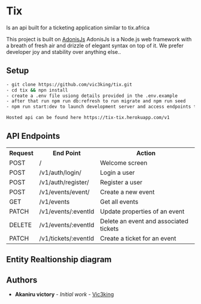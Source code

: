 # Tix

Is an api built for a ticketing application similar to tix.africa

This project is built on [AdonisJs](http://adonisjs.com/) AdonisJs is a Node.js web framework with a breath of fresh air and drizzle of elegant syntax on top of it. We prefer developer joy and stability over anything else..


## Setup

```bash
- git clone https://github.com/vic3king/tix.git
- cd tix && npn install
- create a .env file usiong details provided in the .env.example 
- after that run npm run db:refresh to run migrate and npm run seed 
- npm run start:dev to launch development server and access endpoints to e.g [localhost:3000/v1](http://127.0.0.1:3000)
```

```bash
Hosted api can be found here https://tix-tix.herokuapp.com/v1
```

## API Endpoints
<table>
  <tr>
      <th>Request</th>
      <th>End Point</th>
      <th>Action</th>
  </tr>
    <tr>
      <td>POST</td>
      <td>/</td>
      <td>Welcome screen</td>
  </tr>
  <tr>
    <td>POST</td>
    <td>/v1/auth/login/</td>
    <td>Login a user</td>
  </tr>
   <tr>
    <td>POST</td>
    <td>/v1/auth/register/</td>
    <td>Register a user</td>
  </tr>
  <tr>
    <td>POST</td>
    <td>/v1/events/event/</td>
    <td>Create a new event</td>
  </tr>
   <tr>
    <td>GET</td>
    <td>/v1/events</td>
    <td>Get all events</td>
  </tr>
   <tr>
    <td>PATCH</td>
    <td>/v1/events/:eventId</td>
    <td>Update properties of an event</td>
  </tr>
   <tr>
    <td>DELETE</td>
    <td>/v1/events/:eventId</td>
    <td>Delete an event and associated tickets</td>
  </tr>
   <tr>
    <td>PATCH</td>
    <td>/v1/tickets/:eventId</td>
    <td>Create a ticket for an event</td>
  </tr>
</table>

## Entity Realtionship diagram



## Authors

* **Akaniru victory** - *Initial work* - [Vic3king](https://github.com/vic3king)
